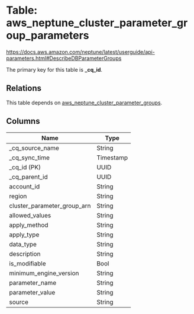 # Table: aws_neptune_cluster_parameter_group_parameters

https://docs.aws.amazon.com/neptune/latest/userguide/api-parameters.html#DescribeDBParameterGroups

The primary key for this table is **_cq_id**.

## Relations
This table depends on [aws_neptune_cluster_parameter_groups](aws_neptune_cluster_parameter_groups.md).

## Columns
| Name          | Type          |
| ------------- | ------------- |
|_cq_source_name|String|
|_cq_sync_time|Timestamp|
|_cq_id (PK)|UUID|
|_cq_parent_id|UUID|
|account_id|String|
|region|String|
|cluster_parameter_group_arn|String|
|allowed_values|String|
|apply_method|String|
|apply_type|String|
|data_type|String|
|description|String|
|is_modifiable|Bool|
|minimum_engine_version|String|
|parameter_name|String|
|parameter_value|String|
|source|String|